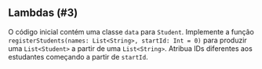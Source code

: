## Lambdas (#3)

O código inicial contém uma classe `data` para `Student`. Implemente a função `registerStudents(names: List<String>, startId: Int = 0)` para produzir uma `List<Student>` a partir de uma `List<String>`. Atribua IDs diferentes aos estudantes começando a partir de `startId`.